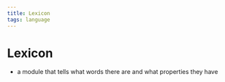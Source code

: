 ```yaml
---
title: Lexicon
tags: language
---
```


# Lexicon
- a module that tells what words there are and what properties they have 
















